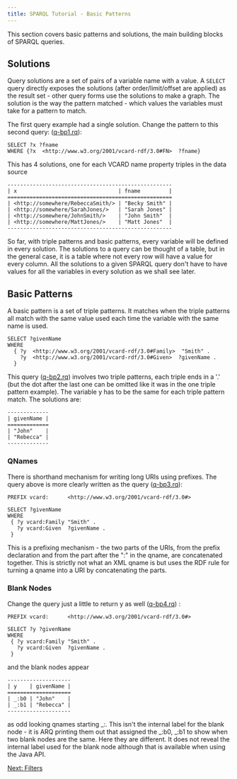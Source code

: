 ```yaml
---
title: SPARQL Tutorial - Basic Patterns
---
```


This section covers basic patterns and solutions, the main building
blocks of SPARQL queries.

## Solutions

Query solutions are a set of pairs of a variable name with a value.
A `SELECT` query directly exposes the solutions (after
order/limit/offset are applied) as the result set - other query
forms use the solutions to make a graph. The solution is the way
the pattern matched - which values the variables must take for a
pattern to match.

The first query example had a single solution. Change the pattern
to this second query: ([q-bp1.rq](sparql_data/q-bp1.rq)):

    SELECT ?x ?fname
    WHERE {?x  <http://www.w3.org/2001/vcard-rdf/3.0#FN>  ?fname}

This has 4 solutions, one for each VCARD name property triples in
the data source

    ----------------------------------------------------
    | x                                | fname         |
    ====================================================
    | <http://somewhere/RebeccaSmith/> | "Becky Smith" |
    | <http://somewhere/SarahJones/>   | "Sarah Jones" |
    | <http://somewhere/JohnSmith/>    | "John Smith"  |
    | <http://somewhere/MattJones/>    | "Matt Jones"  |
    ----------------------------------------------------

So far, with triple patterns and basic patterns, every variable
will be defined in every solution. The solutions to a query can be
thought of a table, but in the general case, it is a table where
not every row will have a value for every column. All the solutions
to a given SPARQL query don't have to have values for all the
variables in every solution as we shall see later.

## Basic Patterns

A basic pattern is a set of triple patterns. It matches when the
triple patterns all match with the same value used each time the
variable with the same name is used.

    SELECT ?givenName
    WHERE
      { ?y  <http://www.w3.org/2001/vcard-rdf/3.0#Family>  "Smith" .
        ?y  <http://www.w3.org/2001/vcard-rdf/3.0#Given>  ?givenName .
      }

This query ([q-bp2.rq](sparql_data/q-bp2.rq)) involves two triple patterns, each
triple ends in a '.' (but the dot after the last one can be omitted
like it was in the one triple pattern example). The variable y has
to be the same for each triple pattern match. The solutions
are:

    -------------
    | givenName |
    =============
    | "John"    |
    | "Rebecca" |
    -------------

### QNames

There is shorthand mechanism for writing long URIs using prefixes.
The query above is more clearly written as the query
([q-bp3.rq](sparql_data/q-bp3.rq)):

    PREFIX vcard:      <http://www.w3.org/2001/vcard-rdf/3.0#>

    SELECT ?givenName
    WHERE
     { ?y vcard:Family "Smith" .
       ?y vcard:Given  ?givenName .
     }

This is a prefixing mechanism - the two parts of the URIs, from the
prefix declaration and from the part after the ":" in the qname,
are concatenated together. This is strictly not what an XML qname
is but uses the RDF rule for turning a qname into a URI by
concatenating the parts.

### Blank Nodes

Change the query just a little to return y as well
([q-bp4.rq](sparql_data/q-bp4.rq)) :

    PREFIX vcard:      <http://www.w3.org/2001/vcard-rdf/3.0#>

    SELECT ?y ?givenName
    WHERE
     { ?y vcard:Family "Smith" .
       ?y vcard:Given  ?givenName .
     }

and the blank nodes appear

    --------------------
    | y    | givenName |
    ====================
    | _:b0 | "John"    |
    | _:b1 | "Rebecca" |
    --------------------

as odd looking qnames starting \_:. This isn't the internal label
for the blank node - it is ARQ printing them out that assigned the
\_:b0, \_:b1 to show when two blank nodes are the same. Here they
are different. It does not reveal the internal label used for the
blank node although that is available when using the Java API.

[Next: Filters](sparql_filters.html)



